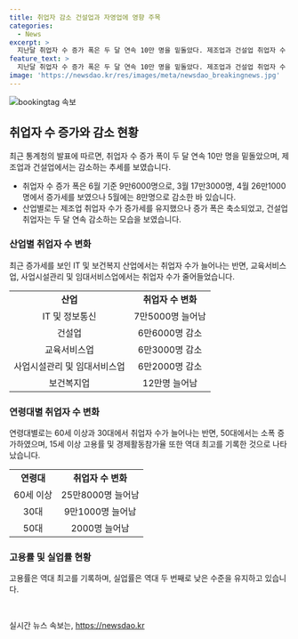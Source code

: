 ```yaml
---
title: 취업자 감소 건설업과 자영업에 영향 주목
categories:
  - News
excerpt: >
  지난달 취업자 수 증가 폭은 두 달 연속 10만 명을 밑돌았다. 제조업과 건설업 취업자 수 증가 폭이 축소되었으며, 이는 코로나19 이후 취업자가 크게 증가한 기저효과와 폭염 등 일시적 요인이 작용한 결과로 분석된다. 그러나 IT 인력과 보건복지 분야에서는 취업자 수가 늘어나는 추세를 보였다. 건설업 고용 감소와 자영업자 감소로 어려움이 이어지고 있으며, 정부는 이에 맞춤형 일자리 대책을 마련할 예정이라고 전했다. 고용률과 경제활동참가율은 역대 최고를 기록하고 있으나 실업률은 2.9%로 역대 두 번째로 낮은 수준이다.
feature_text: >
  지난달 취업자 수 증가 폭은 두 달 연속 10만 명을 밑돌았다. 제조업과 건설업 취업자 수 증가 폭이 축소되었으며, 이는 코로나19 이후 취업자가 크게 증가한 기저효과와 폭염 등 일시적 요인이 작용한 결과로 분석된다. 그러나 IT 인력과 보건복지 분야에서는 취업자 수가 늘어나는 추세를 보였다. 건설업 고용 감소와 자영업자 감소로 어려움이 이어지고 있으며, 정부는 이에 맞춤형 일자리 대책을 마련할 예정이라고 전했다. 고용률과 경제활동참가율은 역대 최고를 기록하고 있으나 실업률은 2.9%로 역대 두 번째로 낮은 수준이다.
image: 'https://newsdao.kr/res/images/meta/newsdao_breakingnews.jpg'
---
```


<p><img src="https://newsdao.kr/res/images/meta/newsdao_breakingnews.jpg" alt="bookingtag 속보" /></p>

<h2 data-ke-size="size26">취업자 수 증가와 감소 현황</h2>

<p data-ke-size="size16">최근 통계청의 발표에 따르면, 취업자 수 증가 폭이 두 달 연속 10만 명을 밑돌았으며, 제조업과 건설업에서는 감소하는 추세를 보였습니다.</p>

<ul>
  <li>취업자 수 증가 폭은 6월 기준 9만6000명으로, 3월 17만3000명, 4월 26만1000명에서 증가세를 보였으나 5월에는 8만명으로 감소한 바 있습니다.</li>
  <li>산업별로는 제조업 취업자 수가 증가세를 유지했으나 증가 폭은 축소되었고, 건설업 취업자는 두 달 연속 감소하는 모습을 보였습니다.</li>
</ul>

<h3><b>산업별 취업자 수 변화</b></h3>

<p data-ke-size="size16">최근 증가세를 보인 IT 및 보건복지 산업에서는 취업자 수가 늘어나는 반면, 교육서비스업, 사업시설관리 및 임대서비스업에서는 취업자 수가 줄어들었습니다.</p>

<table>
  <tr>
    <td style="text-align: center; height: 17px;"><b>산업</b></td>
    <td style="text-align: center; height: 17px;"><b>취업자 수 변화</b></td>
  </tr>
  <tr>
    <td style="text-align: center; height: 17px;">IT 및 정보통신</td>
    <td style="text-align: center; height: 17px;">7만5000명 늘어남</td>
  </tr>
  <tr>
    <td style="text-align: center; height: 17px;">건설업</td>
    <td style="text-align: center; height: 17px;">6만6000명 감소</td>
  </tr>
  <tr>
    <td style="text-align: center; height: 17px;">교육서비스업</td>
    <td style="text-align: center; height: 17px;">6만3000명 감소</td>
  </tr>
  <tr>
    <td style="text-align: center; height: 17px;">사업시설관리 및 임대서비스업</td>
    <td style="text-align: center; height: 17px;">6만2000명 감소</td>
  </tr>
  <tr>
    <td style="text-align: center; height: 17px;">보건복지업</td>
    <td style="text-align: center; height: 17px;">12만명 늘어남</td>
  </tr>
</table>

<h3><b>연령대별 취업자 수 변화</b></h3>

<p data-ke-size="size16">연령대별로는 60세 이상과 30대에서 취업자 수가 늘어나는 반면, 50대에서는 소폭 증가하였으며, 15세 이상 고용률 및 경제활동참가율 또한 역대 최고를 기록한 것으로 나타났습니다.</p>

<table>
  <tr>
    <td style="text-align: center; height: 17px;"><b>연령대</b></td>
    <td style="text-align: center; height: 17px;"><b>취업자 수 변화</b></td>
  </tr>
  <tr>
    <td style="text-align: center; height: 17px;">60세 이상</td>
    <td style="text-align: center; height: 17px;">25만8000명 늘어남</td>
  </tr>
  <tr>
    <td style="text-align: center; height: 17px;">30대</td>
    <td style="text-align: center; height: 17px;">9만1000명 늘어남</td>
  </tr>
  <tr>
    <td style="text-align: center; height: 17px;">50대</td>
    <td style="text-align: center; height: 17px;">2000명 늘어남</td>
  </tr>
</table>

<h3><b>고용률 및 실업률 현황</b></h3>

<p data-ke-size="size16">고용률은 역대 최고를 기록하며, 실업률은 역대 두 번째로 낮은 수준을 유지하고 있습니다.</p>

<p data-ke-size="size16">&nbsp;</p>
실시간 뉴스 속보는, <a href="https://newsdao.kr" rel="dofollow">https://newsdao.kr</a>


